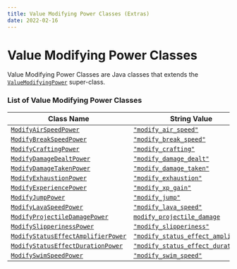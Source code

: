 ```yaml
---
title: Value Modifying Power Classes (Extras)
date: 2022-02-16
---
```


#   Value Modifying Power Classes

Value Modifying Power Classes are Java classes that extends the [`ValueModifyingPower`](https://github.com/apace100/apoli/blob/master/src/main/java/io/github/apace100/apoli/power/ValueModifyingPower.java) super-class.


### List of Value Modifying Power Classes

Class Name | String Value
-----------|-------------
[`ModifyAirSpeedPower`](https://github.com/apace100/apoli/blob/master/src/main/java/io/github/apace100/apoli/power/ModifyAirSpeedPower.java) | [`"modify_air_speed"`](../../types/power_types/modify_air_speed.md)
[`ModifyBreakSpeedPower`](https://github.com/apace100/apoli/blob/master/src/main/java/io/github/apace100/apoli/power/ModifyBreakSpeedPower.java) | [`"modify_break_speed"`](../../types/power_types/modify_break_speed.md)
[`ModifyCraftingPower`](https://github.com/apace100/apoli/blob/master/src/main/java/io/github/apace100/apoli/power/ModifyCraftingPower.java) | [`"modify_crafting"`](../../types/power_types/modify_crafting.md)
[`ModifyDamageDealtPower`](https://github.com/apace100/apoli/blob/master/src/main/java/io/github/apace100/apoli/power/ModifyDamageDealtPower.java) | [`"modify_damage_dealt"`](../../types/power_types/modify_damage_dealt.md)
[`ModifyDamageTakenPower`](https://github.com/apace100/apoli/blob/master/src/main/java/io/github/apace100/apoli/power/ModifyDamageTaken.java) | [`"modify_damage_taken"`](../../types/power_types/modify_damage_taken.md)
[`ModifyExhaustionPower`](https://github.com/apace100/apoli/blob/master/src/main/java/io/github/apace100/apoli/power/ModifyExhaustionPower.java) | [`"modify_exhaustion"`](../../types/power_types/modify_exhaustion.md)
[`ModifyExperiencePower`](https://github.com/apace100/apoli/blob/master/src/main/java/io/github/apace100/apoli/power/ModifyExperiencePower.java) | [`"modify_xp_gain"`](../../types/power_types/modify_xp_gain.md)
[`ModifyJumpPower`](https://github.com/apace100/apoli/blob/master/src/main/java/io/github/apace100/apoli/power/ModifyJumpPower.java) | [`"modify_jump"`](../../types/power_types/modify_jump.md)
[`ModifyLavaSpeedPower`](https://github.com/apace100/apoli/blob/master/src/main/java/io/github/apace100/apoli/power/ModifyLavaSpeedPower.java) | [`"modify_lava_speed"`](../../types/power_types/modify_lava_speed.md)
[`ModifyProjectileDamagePower`](https://github.com/apace100/apoli/blob/master/src/main/java/io/github/apace100/apoli/power/ModifyProjectileDamagePower.java) | [`modify_projectile_damage`](../../types/power_types/modify_projectile_damage.md)
[`ModifySlipperinessPower`](https://github.com/apace100/apoli/blob/master/src/main/java/io/github/apace100/apoli/power/ModifySlipperinessPower.java) | [`"modify_slipperiness"`](../../types/power_types/modify_slipperiness.md)
[`ModifyStatusEffectAmplifierPower`](https://github.com/apace100/apoli/blob/master/src/main/java/io/github/apace100/apoli/power/ModifyStatusEffectAmplifierPower.java) | [`"modify_status_effect_amplifier"`](../../types/power_types/modify_status_effect_amplifier.md)
[`ModifyStatusEffectDurationPower`](https://github.com/apace100/apoli/blob/master/src/main/java/io/github/apace100/apoli/power/ModifyStatusEffectDurationPower.java) | [`"modify_status_effect_duration"`](../../types/power_types/modify_status_effect_duration.md)
[`ModifySwimSpeedPower`](https://github.com/apace100/apoli/blob/master/src/main/java/io/github/apace100/apoli/power/ModifySwimSpeedPower.java) | [`"modify_swim_speed"`](../../types/power_types/modify_swim_speed.md)
